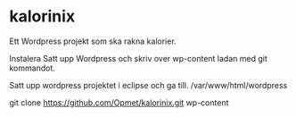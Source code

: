 # kalorinix
Ett Wordpress projekt som ska rakna kalorier.

Instalera
Satt upp Wordpress och skriv over wp-content ladan med git kommandot.

Satt upp wordpress projektet i eclipse och ga till. /var/www/html/wordpress

git clone https://github.com/Opmet/kalorinix.git wp-content
